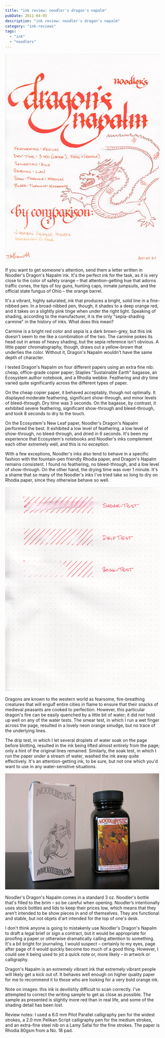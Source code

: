 ```yaml
---
title: "ink review: noodler's dragon's napalm"
pubDate: 2011-04-05
description: "ink review: noodler's dragon's napalm"
category: "ink-reviews"
tags:
  - "ink"
  - "noodlers"
---
```


![](noodlers-dragons-napalm.jpg)

If you want to get someone's attention, send them a letter written in Noodler's Dragon's Napalm ink. It's the perfect ink for the task, as it is very close to the color of safety orange – that attention-getting hue that adorns traffic cones, the tips of toy guns, hunting caps, inmate jumpsuits, and the official state fungus of Ohio – the orange barrel.

It's a vibrant, highly saturated, ink that produces a bright, solid line in a fine-nibbed pen. In a broad-nibbed pen, though, it shades to a deep orange red, and it takes on a slightly pink tinge when under the right light. Speaking of shading, according to the manufacturer, it is the only "sepia-shading carmine" in the history of inks. What does this mean?

Carmine is a bright red color and sepia is a dark brown-grey, but this ink doesn't seem to me like a combination of the two. The carmine pokes its head out in areas of heavy shading, but the sepia reference isn't obvious. A little paper chromatography, though, draws out a yellow-brown that underlies the color. Without it, Dragon's Napalm wouldn't have the same depth of character.

I tested Dragon's Napalm on four different papers using an extra fine nib: cheap, office-grade copier paper; Staples "Sustainable Earth" bagasse, an Ecosystem author notebook, and a Rhodia webbie. Feathering and dry time varied quite significantly across the different types of paper.

On the cheap copier paper, it behaved acceptably, though not optimally. It displayed moderate feathering, significant show-through, and minor levels of bleed-through. Dry time was 3 seconds. On the bagasse, by contrast, it exhibited severe feathering, significant show-through and bleed-through, and took 8 seconds to dry to the touch.

On the Ecosystem's New Leaf paper, Noodler's Dragon's Napalm performed the best. It exhibited a low level of feathering, a low level of show-through, no bleed-through, and dried in 6 seconds. It's been my experience that Ecosystem's notebooks and Noodler's inks complement each other extremely well, and this is no exception.

With a few exceptions, Noodler's inks also tend to behave in a specific fashion with the fountain-pen friendly Rhodia paper, and Dragon's Napalm remains consistent. I found no feathering, no bleed-through, and a low level of show-through. On the other hand, the drying time was over 1 minute. It's a shame that so many of the Noodler's inks I've tried take so long to dry on Rhodia paper, since they otherwise behave so well.

![](noodlers-dragons-napalm-water-test.jpg)

Dragons are known to the western world as fearsome, fire-breathing creatures that will engulf entire cities in flame to ensure that their snacks of medieval peasants are cooked to perfection. However, this particular dragon's fire can be easily quenched by a little bit of water; it did not hold up well on any of the water tests. The smear test, in which I run a wet finger across the page, resulted in a lovely neon orange smudge, but no trace of the underlying lines.

The drip test, in which I let several droplets of water soak on the page before blotting, resulted in the ink being lifted almost entirely from the page; only a hint of the original lines remained. Similarly, the soak test, in which I run the paper under a stream of water, washed the ink away quite effectively. It's an attention-getting ink, to be sure, but not one which you'd want to use in any water-sensitive situations.

![](noodlers-dragons-napalm-bottle.JPG)

Noodler's Dragon's Napalm comes in a standard 3 oz. Noodler's bottle that's filled to the brim – so be careful when opening. Noodler’s intentionally uses stock bottles and lids to keep their prices low, which means that they aren’t intended to be show pieces in and of themselves. They are functional and stable, but not objets d'art intended for the top of one's desk.

I don't think anyone is going to mistakenly use Noodler's Dragon's Napalm to draft a legal brief or sign a contract, but it would be appropriate for proofing a paper or otherwise dramatically calling attention to something. It's a bit bright for journaling, I would suspect – certainly to my eyes, page after page of it would quickly become too much of a good thing. However, I could see it being used to jot a quick note or, more likely – in artwork or calligraphy.

Dragon's Napalm is an extremely vibrant ink that extremely vibrant people will likely get a kick out of. It behaves well enough on higher quality paper for me to recommend it to those who are looking for a very bold orange ink.

Note on images: this ink is devilishly difficult to scan correctly. I've attempted to correct the writing sample to get as close as possible. The sample as presented is slightly more red than in real life, and some of the shading detail has been lost.

Review notes: I used a 6.0 mm Pilot Parallel calligraphy pen for the widest strokes, a 2.0 mm Pelikan Script calligraphy pen for the medium strokes, and an extra-fine steel nib on a Lamy Safai for the fine strokes. The paper is Rhodia 80gsm from a No. 18 pad.

